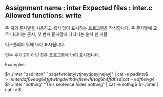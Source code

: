 Assignment name  : inter
Expected files   : inter.c
Allowed functions: write
---

두 개의 문자열을 사용하고 복식 없이 표시하는 프로그램을 작성합니다.
두 문자열에 모두 나타나는 문자, 첫 번째 문자열에 나타나는 순서
한 사람

디스플레이 뒤에 \n이 표시됩니다.

인수 수가 2가 아닌 경우 프로그램에 \n이 표시됩니다.

Examples:

$>./inter "padinton" "paqefwtdjetyiytjneytjoeyjnejeyj" | cat -e
padinto$
$>./inter ddf6vewg64f gtwthgdwthdwfteewhrtag6h4ffdhsd | cat -e
df6ewg4$
$>./inter "nothing" "This sentence hides nothing" | cat -e
nothig$
$>./inter | cat -e
$
